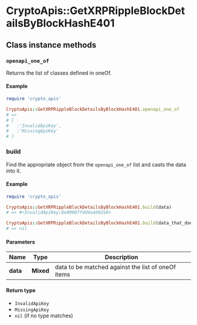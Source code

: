 # CryptoApis::GetXRPRippleBlockDetailsByBlockHashE401

## Class instance methods

### `openapi_one_of`

Returns the list of classes defined in oneOf.

#### Example

```ruby
require 'crypto_apis'

CryptoApis::GetXRPRippleBlockDetailsByBlockHashE401.openapi_one_of
# =>
# [
#   :'InvalidApiKey',
#   :'MissingApiKey'
# ]
```

### build

Find the appropriate object from the `openapi_one_of` list and casts the data into it.

#### Example

```ruby
require 'crypto_apis'

CryptoApis::GetXRPRippleBlockDetailsByBlockHashE401.build(data)
# => #<InvalidApiKey:0x00007fdd4aab02a0>

CryptoApis::GetXRPRippleBlockDetailsByBlockHashE401.build(data_that_doesnt_match)
# => nil
```

#### Parameters

| Name | Type | Description |
| ---- | ---- | ----------- |
| **data** | **Mixed** | data to be matched against the list of oneOf items |

#### Return type

- `InvalidApiKey`
- `MissingApiKey`
- `nil` (if no type matches)

